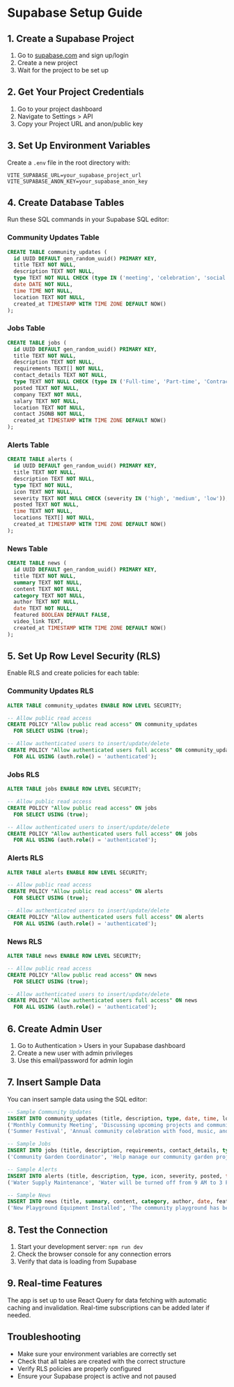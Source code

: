 # Supabase Setup Guide

## 1. Create a Supabase Project

1. Go to [supabase.com](https://supabase.com) and sign up/login
2. Create a new project
3. Wait for the project to be set up

## 2. Get Your Project Credentials

1. Go to your project dashboard
2. Navigate to Settings > API
3. Copy your Project URL and anon/public key

## 3. Set Up Environment Variables

Create a `.env` file in the root directory with:

```env
VITE_SUPABASE_URL=your_supabase_project_url
VITE_SUPABASE_ANON_KEY=your_supabase_anon_key
```

## 4. Create Database Tables

Run these SQL commands in your Supabase SQL editor:

### Community Updates Table
```sql
CREATE TABLE community_updates (
  id UUID DEFAULT gen_random_uuid() PRIMARY KEY,
  title TEXT NOT NULL,
  description TEXT NOT NULL,
  type TEXT NOT NULL CHECK (type IN ('meeting', 'celebration', 'social', 'memorial')),
  date DATE NOT NULL,
  time TIME NOT NULL,
  location TEXT NOT NULL,
  created_at TIMESTAMP WITH TIME ZONE DEFAULT NOW()
);
```

### Jobs Table
```sql
CREATE TABLE jobs (
  id UUID DEFAULT gen_random_uuid() PRIMARY KEY,
  title TEXT NOT NULL,
  description TEXT NOT NULL,
  requirements TEXT[] NOT NULL,
  contact_details TEXT NOT NULL,
  type TEXT NOT NULL CHECK (type IN ('Full-time', 'Part-time', 'Contract')),
  posted TEXT NOT NULL,
  company TEXT NOT NULL,
  salary TEXT NOT NULL,
  location TEXT NOT NULL,
  contact JSONB NOT NULL,
  created_at TIMESTAMP WITH TIME ZONE DEFAULT NOW()
);
```

### Alerts Table
```sql
CREATE TABLE alerts (
  id UUID DEFAULT gen_random_uuid() PRIMARY KEY,
  title TEXT NOT NULL,
  description TEXT NOT NULL,
  type TEXT NOT NULL,
  icon TEXT NOT NULL,
  severity TEXT NOT NULL CHECK (severity IN ('high', 'medium', 'low')),
  posted TEXT NOT NULL,
  time TEXT NOT NULL,
  locations TEXT[] NOT NULL,
  created_at TIMESTAMP WITH TIME ZONE DEFAULT NOW()
);
```

### News Table
```sql
CREATE TABLE news (
  id UUID DEFAULT gen_random_uuid() PRIMARY KEY,
  title TEXT NOT NULL,
  summary TEXT NOT NULL,
  content TEXT NOT NULL,
  category TEXT NOT NULL,
  author TEXT NOT NULL,
  date TEXT NOT NULL,
  featured BOOLEAN DEFAULT FALSE,
  video_link TEXT,
  created_at TIMESTAMP WITH TIME ZONE DEFAULT NOW()
);
```

## 5. Set Up Row Level Security (RLS)

Enable RLS and create policies for each table:

### Community Updates RLS
```sql
ALTER TABLE community_updates ENABLE ROW LEVEL SECURITY;

-- Allow public read access
CREATE POLICY "Allow public read access" ON community_updates
  FOR SELECT USING (true);

-- Allow authenticated users to insert/update/delete
CREATE POLICY "Allow authenticated users full access" ON community_updates
  FOR ALL USING (auth.role() = 'authenticated');
```

### Jobs RLS
```sql
ALTER TABLE jobs ENABLE ROW LEVEL SECURITY;

-- Allow public read access
CREATE POLICY "Allow public read access" ON jobs
  FOR SELECT USING (true);

-- Allow authenticated users to insert/update/delete
CREATE POLICY "Allow authenticated users full access" ON jobs
  FOR ALL USING (auth.role() = 'authenticated');
```

### Alerts RLS
```sql
ALTER TABLE alerts ENABLE ROW LEVEL SECURITY;

-- Allow public read access
CREATE POLICY "Allow public read access" ON alerts
  FOR SELECT USING (true);

-- Allow authenticated users to insert/update/delete
CREATE POLICY "Allow authenticated users full access" ON alerts
  FOR ALL USING (auth.role() = 'authenticated');
```

### News RLS
```sql
ALTER TABLE news ENABLE ROW LEVEL SECURITY;

-- Allow public read access
CREATE POLICY "Allow public read access" ON news
  FOR SELECT USING (true);

-- Allow authenticated users to insert/update/delete
CREATE POLICY "Allow authenticated users full access" ON news
  FOR ALL USING (auth.role() = 'authenticated');
```

## 6. Create Admin User

1. Go to Authentication > Users in your Supabase dashboard
2. Create a new user with admin privileges
3. Use this email/password for admin login

## 7. Insert Sample Data

You can insert sample data using the SQL editor:

```sql
-- Sample Community Updates
INSERT INTO community_updates (title, description, type, date, time, location) VALUES
('Monthly Community Meeting', 'Discussing upcoming projects and community initiatives.', 'meeting', '2024-08-25', '18:00', 'Community Hall'),
('Summer Festival', 'Annual community celebration with food, music, and activities.', 'celebration', '2024-07-15', '14:00', 'Central Park');

-- Sample Jobs
INSERT INTO jobs (title, description, requirements, contact_details, type, posted, company, salary, location, contact) VALUES
('Community Garden Coordinator', 'Help manage our community garden project and coordinate volunteer activities.', ARRAY['Experience with gardening', 'Leadership skills', 'Available weekends'], 'garden@community.com', 'Part-time', '2 days ago', 'Community Garden Initiative', '$15-20/hour', 'Community Garden, Main St', '{"phone": "+1 (555) 123-4567", "email": "garden@community.com"}');

-- Sample Alerts
INSERT INTO alerts (title, description, type, icon, severity, posted, time, locations) VALUES
('Water Supply Maintenance', 'Water will be turned off from 9 AM to 3 PM for maintenance.', 'water', 'Droplets', 'high', '1 hour ago', '9 AM - 3 PM', ARRAY['Main Street', 'Oak Avenue', 'Pine Road']);

-- Sample News
INSERT INTO news (title, summary, content, category, author, date, featured) VALUES
('New Playground Equipment Installed', 'The community playground has been upgraded with new equipment for children of all ages.', 'The new playground equipment includes modern climbing structures, swings, and interactive elements that promote physical activity and social interaction among children. The installation was completed ahead of schedule and is now open for use.', 'Infrastructure', 'Community Board', '2024-06-10', true);
```

## 8. Test the Connection

1. Start your development server: `npm run dev`
2. Check the browser console for any connection errors
3. Verify that data is loading from Supabase

## 9. Real-time Features

The app is set up to use React Query for data fetching with automatic caching and invalidation. Real-time subscriptions can be added later if needed.

## Troubleshooting

- Make sure your environment variables are correctly set
- Check that all tables are created with the correct structure
- Verify RLS policies are properly configured
- Ensure your Supabase project is active and not paused 